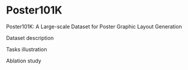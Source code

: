 # Poster101K
Poster101K: A Large-scale Dataset for Poster Graphic Layout Generation

Dataset description

Tasks illustration

Ablation study
